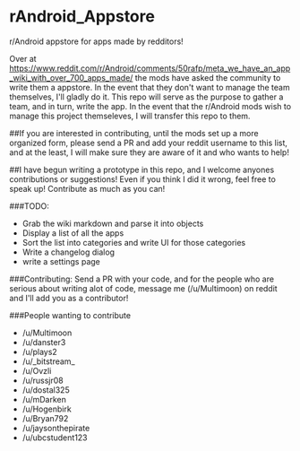 # rAndroid_Appstore
r/Android appstore for apps made by redditors!

Over at 
https://www.reddit.com/r/Android/comments/50rafp/meta_we_have_an_app_wiki_with_over_700_apps_made/ 
the mods have asked the community to write them a appstore. In the event 
that they don't want to manage the team themselves, I'll gladly do it. 
This repo will serve as the purpose to gather a team, and in turn, write 
the app. In the event that the r/Android mods wish to manage this 
project themseleves, I will transfer this repo to them.

##If you are interested in contributing, until the mods set up a more 
organized form, please send a PR and add your reddit username to this 
list, and at the least, I will make sure they are aware of it and who 
wants to help!

##I have begun writing a prototype in this repo, and I welcome anyones 
contributions or suggestions! Even if you think I did it wrong, feel 
free to speak up! Contribute as much as you can!

###TODO:
* Grab the wiki markdown and parse it into objects
* Display a list of all the apps
* Sort the list into categories and write UI for those categories
* Write a changelog dialog
* write a settings page

###Contributing:
Send a PR with your code, and for the people who are serious about 
writing alot of code, message me (/u/Multimoon) on reddit and I'll add 
you as a contributor!

###People wanting to contribute
* /u/Multimoon
* /u/danster3
* /u/plays2
* /u/\_bitstream\_
* /u/Ovzli
* /u/russjr08
* /u/dostal325
* /u/mDarken
* /u/Hogenbirk
* /u/Bryan792
* /u/jaysonthepirate
* /u/ubcstudent123
